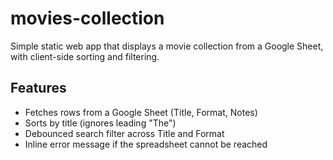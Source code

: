 # movies-collection

Simple static web app that displays a movie collection from a Google Sheet, with client-side sorting and filtering.

## Features
- Fetches rows from a Google Sheet (Title, Format, Notes)
- Sorts by title (ignores leading "The")
- Debounced search filter across Title and Format
- Inline error message if the spreadsheet cannot be reached
